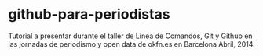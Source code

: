 github-para-periodistas
=======================

Tutorial a presentar durante el taller de Linea de Comandos, Git y Github en las jornadas de periodismo y open data de okfn.es en Barcelona Abril, 2014.
